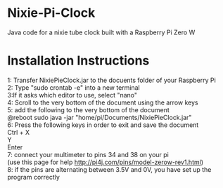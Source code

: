 # Nixie-Pi-Clock
Java code for a nixie tube clock built with a Raspberry Pi Zero W  

# Installation Instructions
1: Transfer NixiePieClock.jar to the docuents folder of your Raspberry Pi  
2: Type "sudo crontab -e" into a new terminal  
3:If it asks which editor to use, select "nano"  
4: Scroll to the very bottom of the document using the arrow keys   
5: add the following to the very bottom of the document  
@reboot sudo java -jar "home/pi/Documents/NixiePieClock.jar"  
6: Press the following keys in order to exit and save the document  
Ctrl + X  
Y  
Enter  
7: connect your multimeter to pins 34 and 38 on your pi  
(use this page for help http://pi4j.com/pins/model-zerow-rev1.html)  
8: if the pins are alternating between 3.5V and 0V, you have set up the program correctly
